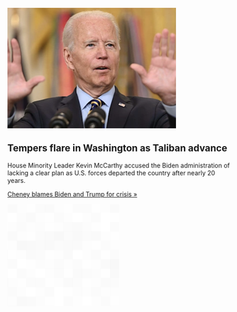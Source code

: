 
![Tempers flare in Washington as Taliban advance](./20210816162339.png)
## Tempers flare in Washington as Taliban advance

House Minority Leader Kevin McCarthy accused the Biden administration of lacking a clear plan as U.S. forces departed the country after nearly 20 years.

[Cheney blames Biden and Trump for crisis »](https://www.yahoo.com/news/liz-cheney-says-debacle-afghanistan-090541957.html)

![blank](../square_bg.png)

